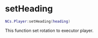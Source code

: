 # setHeading

```lua
NCs.Player:setHeading(heading)
```

This function set rotation to executor player.